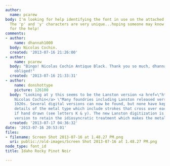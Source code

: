 ```yaml
---
author:
  name: pcarew
body: I'm looking for help identifying the font in use on the attached wine label.
  The 'p' and 'y' characters are very unique...hoping someone may know this one. Grateful
  for the help!
comments:
- author:
    name: dhannah1000
  body: Nicolas Cochin.
  created: '2013-07-16 21:26:00'
- author:
    name: pcarew
  body: "Bingo! Nicolas Cochin Antique Black. Thank you so much, dhannah1000. \r\n\r\nMuch
    obliged!"
  created: '2013-07-16 21:33:31'
- author:
    name: donshottype
    picture: 126100
  body: "Looking at y this seems to be the Lanston version <a href=\"http://www.myfonts.com/fonts/lanston/ltc-nicolas-cochin/\">LTC
    Nicolas Cochin</a> \"Many foundries including Lanston released versions in the
    1920s. Several digital versions can now be found, but none have kept the irregular
    details of the metal type which include strokes that cross over each other as
    if hand drawn (see letters K & y). The new Lanston digitization is the only digital
    version to retain the idiosyncratic treatment which makes the metal type so alluring.\"\r\nDon"
  created: '2013-07-17 04:36:32'
date: '2013-07-16 20:53:01'
files:
- filename: Screen Shot 2013-07-16 at 1.48.27 PM.png
  uri: public://old-images/Screen Shot 2013-07-16 at 1.48.27 PM.png
node_type: font_id
title: Idaho Rocky Pinot Noir

---
```

